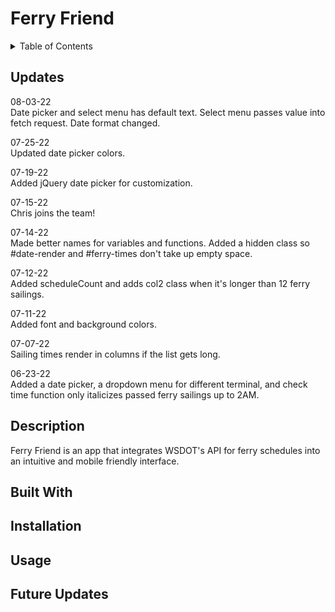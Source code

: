 # Ferry Friend

<details>
<summary>Table of Contents</summary>
  <ol>
    <li><a href="#updates">Updates</a></li>
    <li><a href="#description">Description</a></li>
    <li><a href="#built-with">Built With</a></li>
    <li><a href="#installation">Installation</a></li>
    <li><a href="#usage">Usage</a></li>
    <li><a href="#future-updates">Future Updates</a></li>
  </ol>
</details>

## Updates
08-03-22<br>
Date picker and select menu has default text. Select menu passes value into fetch request. Date format changed.

07-25-22<br>
Updated date picker colors.

07-19-22<br>
Added jQuery date picker for customization.

07-15-22<br>
Chris joins the team!

07-14-22<br>
Made better names for variables and functions. Added a hidden class so #date-render and #ferry-times don't take up empty space.

07-12-22<br>
Added scheduleCount and adds col2 class when it's longer than 12 ferry sailings.

07-11-22<br>
Added font and background colors.

07-07-22<br>
Sailing times render in columns if the list gets long.

06-23-22<br>
Added a date picker, a dropdown menu for different terminal, and check time function only italicizes passed ferry sailings up to 2AM.

## Description
Ferry Friend is an app that integrates WSDOT's API for ferry schedules into an intuitive and mobile friendly interface.

## Built With

## Installation

## Usage

## Future Updates

